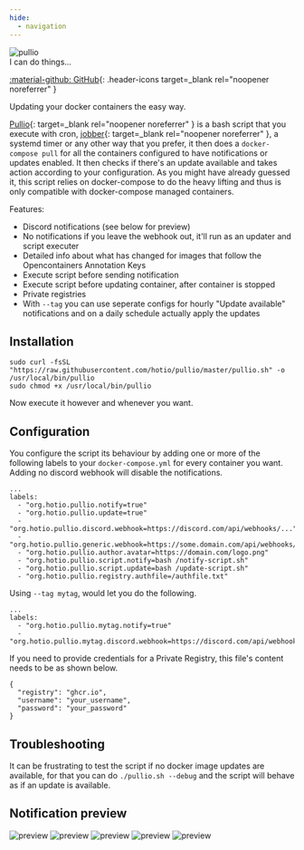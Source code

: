 ```yaml
---
hide:
  - navigation
---
```


<div class="pullio-banner"><img src="/img/pullio-sunglasses.svg" alt="pullio"/><div class="pullio-banner-text">I can do things...</div></div>

[:material-github: GitHub](https://github.com/hotio/pullio){: .header-icons target=_blank rel="noopener noreferrer" }  

Updating your docker containers the easy way.

[Pullio](https://raw.githubusercontent.com/hotio/pullio/master/pullio.sh){: target=_blank rel="noopener noreferrer" } is a bash script that you execute with cron, [jobber](https://dshearer.github.io/jobber/){: target=_blank rel="noopener noreferrer" }, a systemd timer or any other way that you prefer, it then does a `docker-compose pull` for all the containers configured to have notifications or updates enabled. It then checks if there's an update available and takes action according to your configuration. As you might have already guessed it, this script relies on docker-compose to do the heavy lifting and thus is only compatible with docker-compose managed containers.

Features:

- Discord notifications (see below for preview)
- No notifications if you leave the webhook out, it'll run as an updater and script executer
- Detailed info about what has changed for images that follow the Opencontainers Annotation Keys
- Execute script before sending notification
- Execute script before updating container, after container is stopped
- Private registries
- With `--tag` you can use seperate configs for hourly "Update available" notifications and on a daily schedule actually apply the updates

## Installation

```shell
sudo curl -fsSL "https://raw.githubusercontent.com/hotio/pullio/master/pullio.sh" -o /usr/local/bin/pullio
sudo chmod +x /usr/local/bin/pullio
```

Now execute it however and whenever you want.

## Configuration

You configure the script its behaviour by adding one or more of the following labels to your `docker-compose.yml` for every container you want. Adding no discord webhook will disable the notifications.

```text
...
labels:
  - "org.hotio.pullio.notify=true"
  - "org.hotio.pullio.update=true"
  - "org.hotio.pullio.discord.webhook=https://discord.com/api/webhooks/..."
  - "org.hotio.pullio.generic.webhook=https://some.domain.com/api/webhooks/..."
  - "org.hotio.pullio.author.avatar=https://domain.com/logo.png"
  - "org.hotio.pullio.script.notify=bash /notify-script.sh"
  - "org.hotio.pullio.script.update=bash /update-script.sh"
  - "org.hotio.pullio.registry.authfile=/authfile.txt"
```

Using `--tag mytag`, would let you do the following.

```text
...
labels:
  - "org.hotio.pullio.mytag.notify=true"
  - "org.hotio.pullio.mytag.discord.webhook=https://discord.com/api/webhooks/..."
```

If you need to provide credentials for a Private Registry, this file's content needs to be as shown below.

```text
{
  "registry": "ghcr.io",
  "username": "your_username",
  "password": "your_password"
}
```

## Troubleshooting

It can be frustrating to test the script if no docker image updates are available, for that you can do `./pullio.sh --debug` and the script will behave as if an update is available.

## Notification preview

<div class="pullio-preview">
<img src="/img/pullio-update-1.png" alt="preview"/>
<img src="/img/pullio-update-2.png" alt="preview"/>
<img src="/img/pullio-update-3.png" alt="preview"/>
<img src="/img/pullio-update-4.png" alt="preview"/>
<img src="/img/pullio-update-5.png" alt="preview"/>
</div>
